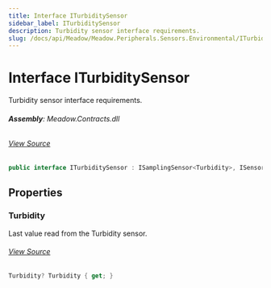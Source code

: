 ```yaml
---
title: Interface ITurbiditySensor
sidebar_label: ITurbiditySensor
description: Turbidity sensor interface requirements.
slug: /docs/api/Meadow/Meadow.Peripherals.Sensors.Environmental/ITurbiditySensor
---
```

# Interface ITurbiditySensor
Turbidity sensor interface requirements.

###### **Assembly**: Meadow.Contracts.dll
###### [View Source](https://github.com/WildernessLabs/Meadow.Contracts.git/blob/develop/Source/Meadow.Contracts/Peripherals/Sensors/Environmental/ITurbiditySensor.cs#L8)
```csharp title="Declaration"
public interface ITurbiditySensor : ISamplingSensor<Turbidity>, ISensor<Turbidity>, ISensor, ISamplingSensor
```
## Properties
### Turbidity
Last value read from the Turbidity sensor.
###### [View Source](https://github.com/WildernessLabs/Meadow.Contracts.git/blob/develop/Source/Meadow.Contracts/Peripherals/Sensors/Environmental/ITurbiditySensor.cs#L13)
```csharp title="Declaration"
Turbidity? Turbidity { get; }
```

